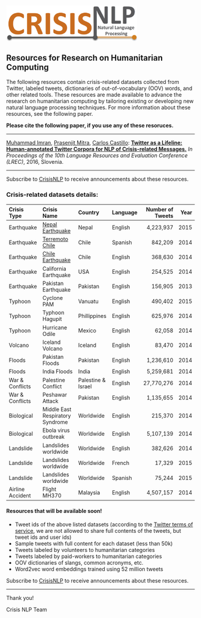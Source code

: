 <img src="/resources/misc/logo/crisisNLP-logo.jpg?raw=true" width="350">


## Resources for Research on Humanitarian Computing

The following resources contain crisis-related datasets collected from Twitter, labeled tweets, dictionaries of out-of-vocabulary (OOV) words, and other related tools. These resources are made available to advance the research on humanitarian computing by tailoring existing or developing new natural language processing techniques. For more information about these resources, see the following paper.

**Please cite the following paper, if you use any of these resoruces.**
_______________
[Muhammad Imran](http://mimran.me/), [Prasenjit Mitra](https://scholar.google.com/citations?user=-Ya1z8cAAAAJ&hl=en), [Carlos Castillo](chato.cl/research/): **[Twitter as a Lifeline: Human-annotated Twitter Corpora for NLP of Crisis-related Messages.](http://mimran.me/papers/imran_prasenjit_carlos_lrec2016.pdf)** _In Proceedings of the 10th Language Resources and Evaluation Conference (LREC)_, 2016, Slovenia.
_______________
Subscribe to [CrisisNLP](https://groups.google.com/forum/\#!forum/crisisnlp) to receive announcements about these resources.

### Crisis-related datasets details:
| Crisis Type      | Crisis Name                      | Country            | Language | Number of Tweets | Year
| :---             |:---                              |:---                |:---      |---:         | ---:     
| Earthquake       | [Nepal Earthquake](/resources/data/2015_Nepal_Earthquake_en)                 | Nepal              | English  | 4,223,937   | 2015
| Earthquake       | [Terremoto Chile](/resources/data/2014_Chile_Earthquake_cl)                  | Chile              | Spanish  | 842,209     | 2014
| Earthquake       | [Chile Earthquake](//resources/data/2014_Chile_Earthquake_en)                 | Chile              | English  | 368,630     | 2014
| Earthquake       | California Earthquake            | USA                | English  | 254,525     | 2014
| Earthquake       | Pakistan Earthquake              | Pakistan           | English  | 156,905     | 2013
| Typhoon          | Cyclone PAM                      | Vanuatu            | English | 490,402     | 2015
| Typhoon          | Typhoon Hagupit                  | Phillippines       | English  | 625,976     | 2014
| Typhoon          | Hurricane Odile                  | Mexico             | English  | 62,058      | 2014
| Volcano          | Iceland Volcano                  | Iceland            | English  | 83,470      | 2014
| Floods           | Pakistan Floods                  | Pakistan           | English  | 1,236,610   | 2014
| Floods           | India Floods                     | India              | English  | 5,259,681   | 2014
| War & Conflicts  | Palestine Conflict               | Palestine & Israel | English  | 27,770,276  | 2014
| War & Conflicts  | Peshawar Attack                  | Pakistan           | English  | 1,135,655   | 2014
| Biological       | Middle East Respiratory Syndrome | Worldwide          | English  | 215,370     | 2014
| Biological       | Ebola virus outbreak             | Worldwide          | English  | 5,107,139   | 2014
| Landslide        | Landslides worldwide             | Worldwide          | English  | 382,626     | 2014
| Landslide        | Landslides worldwide             | Worldwide          | French   | 17,329      | 2015
| Landslide        | Landslides worldwide             | Worldwide          | Spanish  | 75,244      | 2015
| Airline Accident | Flight MH370                    | Malaysia           | English  | 4,507,157   | 2014

#### Resources that will be available soon!
* Tweet ids of the above listed datasets (according to the [Twitter terms of service](https://dev.twitter.com/overview/terms/policy), we are not allowed to share full contents of the tweets, but tweet ids and user ids)
* Sample tweets with full content for each dataset (less than 50k)
* Tweets labeled by volunteers to humanitarian categories
* Tweets labeled by paid-workers to humanitarian categories
* OOV dictionaries of slangs, common acronyms, etc.
* Word2vec word embeddings trained using 52 million tweets

Subscribe to [CrisisNLP](https://groups.google.com/forum/\#!forum/crisisnlp) to receive announcements about these resources.

---
Thank you!

Crisis NLP Team
